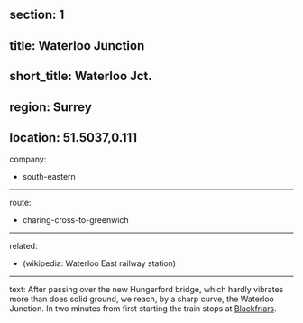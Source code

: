 section: 1
----
title: Waterloo Junction
----
short_title: Waterloo Jct.
----
region: Surrey
----
location: 51.5037,0.111
----
company:
- south-eastern
----
route:
- charing-cross-to-greenwich
----
related:
- (wikipedia: Waterloo East railway station)
----
text: After passing over the new Hungerford bridge, which hardly vibrates more than does solid ground, we reach, by a sharp curve, the Waterloo Junction. In two minutes from first starting the train stops at [Blackfriars](/stations/blackfriars).
